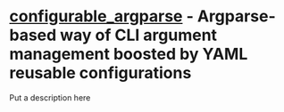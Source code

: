 # [configurable_argparse](https://github.com/DavidRodriguezSoaresCUI/configurable_argparse) - Argparse-based way of CLI argument management boosted by YAML reusable configurations

Put a description here